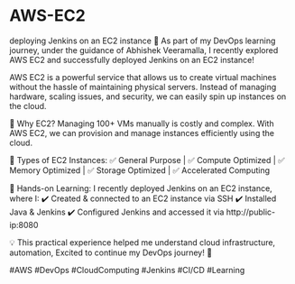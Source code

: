 # AWS-EC2
deploying Jenkins on an EC2 instance
🚀 As part of my DevOps learning journey, under the guidance of Abhishek Veeramalla, I recently explored AWS EC2 and successfully deployed Jenkins on an EC2 instance!

AWS EC2 is a powerful service that allows us to create virtual machines without the hassle of maintaining physical servers. Instead of managing hardware, scaling issues, and security, we can easily spin up instances on the cloud.

🔹 Why EC2? Managing 100+ VMs manually is costly and complex. With AWS EC2, we can provision and manage instances efficiently using the cloud.

🔹 Types of EC2 Instances:
✅ General Purpose | ✅ Compute Optimized | ✅ Memory Optimized | ✅ Storage Optimized | ✅ Accelerated Computing

🔹 Hands-on Learning: I recently deployed Jenkins on an EC2 instance, where I:
✔️ Created & connected to an EC2 instance via SSH
✔️ Installed Java & Jenkins
✔️ Configured Jenkins and accessed it via http://public-ip:8080

💡 This practical experience helped me understand cloud infrastructure, automation, Excited to continue my DevOps journey! 🚀

#AWS #DevOps #CloudComputing #Jenkins #CI/CD #Learning
